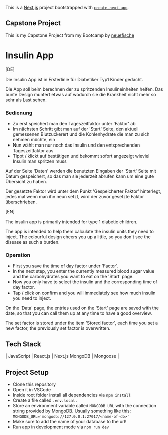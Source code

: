 This is a [Next.js](https://nextjs.org/) project bootstrapped with [`create-next-app`](https://github.com/vercel/next.js/tree/canary/packages/create-next-app).

## Capstone Project

This is my Capstone Project from my Bootcamp by [neuefische](https://www.neuefische.de/)

# Insulin App

[DE]

Die Insulin App ist in Ersterlinie für Diabetiker Typ1 Kinder gedacht.

Die App soll beim berechnen der zu spritzenden Insulineinheiten helfen. Das bunte Design muntert etwas auf wodurch sie die Krankheit nicht mehr so sehr als Last sehen.

### Bedienung

- Zu erst speichert man den Tageszeitfaktor unter 'Faktor' ab
- Im nächsten Schritt gibt man auf der 'Start' Seite, den aktuell gemessenen Blutzuckerert und die Kohlenhydrate die man zu sich nehmen möchte, ein
- Nun wählt man nur noch das Insulin und den entsprechenden Tageszeitfaktor aus
- Tippt / klickt auf bestätigen und bekommt sofort angezeigt wieviel Insulin man spritzen muss

Auf der Seite 'Daten' werden die benutzten Eingaben der 'Start' Seite mit Datum gespeichert, so das man sie jederzeit abrufen kann um eine gute Übersicht zu haben.

Der gesetzte Faktor wird unter dem Punkt 'Gespeicherter Faktor' hinterlegt, jedes mal wenn man ihn neun setzt, wird der zuvor gesetzte Faktor überschrieben.

[EN]

The insulin app is primarily intended for type 1 diabetic children.

The app is intended to help them calculate the insulin units they need to inject. The colourful design cheers you up a little, so you don't see the disease as such a burden.

### Operation

- First you save the time of day factor under 'Factor'.
- In the next step, you enter the currently measured blood sugar value and the carbohydrates you want to eat on the 'Start' page.
- Now you only have to select the insulin and the corresponding time of day factor.
- Tap / click on confirm and you will immediately see how much insulin you need to inject.

On the 'Data' page, the entries used on the 'Start' page are saved with the date, so that you can call them up at any time to have a good overview.

The set factor is stored under the item 'Stored factor', each time you set a new factor, the previously set factor is overwritten.

## Tech Stack

| JavaScript | React.js | Next.js MongoDB | Mongoose |

## Project Setup

- Clone this repository
- Open it in VSCode
- Inside root folder install all dependencies via `npm install`
- Create a file called `.env.local.`
- Store an environment variable called `MONGODB_URL` with the connection string provided by MongoDB.
  Usually something like this: `MONGODB_URL='mongodb://127.0.0.1:27017/<name-of-db>'`
- Make sure to add the name of your database to the url!
- Run app in development mode via `npm run dev`
